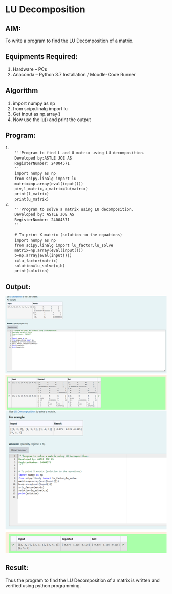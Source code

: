 # LU Decomposition 

## AIM:
To write a program to find the LU Decomposition of a matrix.

## Equipments Required:
1. Hardware – PCs
2. Anaconda – Python 3.7 Installation / Moodle-Code Runner

## Algorithm
1. import numpy as np
2. from scipy.linalg import lu
3. Get input as np.array()
4. Now use the lu() and print the output
## Program:
```
1.
    '''Program to find L and U matrix using LU decomposition.
    Developed by:ASTLE JOE AS
    RegisterNumber: 24004571
    '''
    import numpy as np
    from scipy.linalg import lu
    matrix=np.array(eval(input()))
    piv,l_matrix,u_matrix=lu(matrix)
    print(l_matrix)
    print(u_matrix)
2.
    '''Program to solve a matrix using LU decomposition.
    Developed by: ASTLE JOE AS
    RegisterNumber: 24004571
    '''

    # To print X matrix (solution to the equations)
    import numpy as np
    from scipy.linalg import lu_factor,lu_solve
    matrix=np.array(eval(input()))
    b=np.array(eval(input()))
    x=lu_factor(matrix)
    solution=lu_solve(x,b)
    print(solution)

```
## Output:
![image 1](<Screenshot 2024-12-03 202017.png>)
![image 2](image.png)
## Result:
Thus the program to find the LU Decomposition of a matrix is written and verified using python programming.


